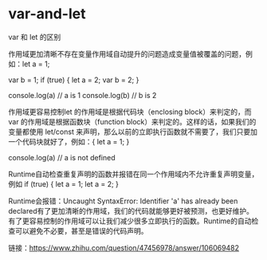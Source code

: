# var-and-let
var 和 let 的区别

作用域更加清晰不存在变量作用域自动提升的问题造成变量值被覆盖的问题，例如：let a = 1;

var b = 1;
if (true) {
let a = 2;
var b = 2;
}

console.log(a) // a is 1
console.log(b) // b is 2

作用域更容易控制let 的作用域是根据代码块（enclosing block）来判定的，而 var 的作用域是根据函数块（function block）来判定的。这样的话，如果我们的变量都使用 let/const 来声明，那么以前的立即执行函数就不需要了，我们只要加一个代码块就好了，例如：{
let a = 1;
}

console.log(a) // a is not defined

Runtime自动检查重复声明的函数并报错在同一个作用域内不允许重复声明变量，
例如
if (true) {
let a = 1;
let a = 2;
}

Runtime会报错：Uncaught SyntaxError: Identifier 'a' has already been declared有了更加清晰的作用域，我们的代码就能够更好被预测，也更好维护。有了更容易控制的作用域可以让我们减少很多立即执行的函数。Runtime的自动检查可以避免不必要，甚至是错误的代码声明。


链接：https://www.zhihu.com/question/47456978/answer/106069482
